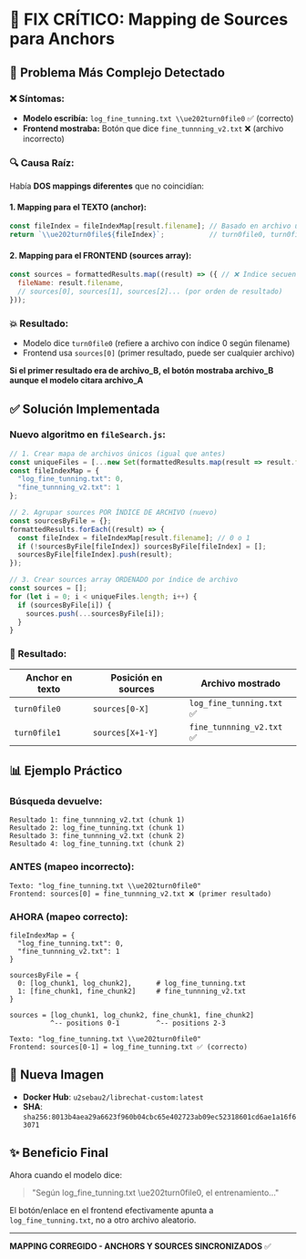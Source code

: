 # 🐛 FIX CRÍTICO: Mapping de Sources para Anchors

## 🚨 Problema Más Complejo Detectado

### ❌ Síntomas:
- **Modelo escribía:** `log_fine_tunning.txt \\ue202turn0file0` ✅ (correcto)
- **Frontend mostraba:** Botón que dice `fine_tunnning_v2.txt` ❌ (archivo incorrecto)

### 🔍 Causa Raíz:

Había **DOS mappings diferentes** que no coincidían:

#### 1. Mapping para el TEXTO (anchor):
```javascript
const fileIndex = fileIndexMap[result.filename]; // Basado en archivo único
return `\\ue202turn0file${fileIndex}`;           // turn0file0, turn0file1...
```

#### 2. Mapping para el FRONTEND (sources array):
```javascript
const sources = formattedResults.map((result) => ({ // ❌ Índice secuencial
  fileName: result.filename,
  // sources[0], sources[1], sources[2]... (por orden de resultado)
}));
```

### 💥 Resultado:
- Modelo dice `turn0file0` (refiere a archivo con índice 0 según filename)
- Frontend usa `sources[0]` (primer resultado, puede ser cualquier archivo)

**Si el primer resultado era de archivo_B, el botón mostraba archivo_B aunque el modelo citara archivo_A**

## ✅ Solución Implementada

### Nuevo algoritmo en `fileSearch.js`:

```javascript
// 1. Crear mapa de archivos únicos (igual que antes)
const uniqueFiles = [...new Set(formattedResults.map(result => result.filename))];
const fileIndexMap = {
  "log_fine_tunning.txt": 0,
  "fine_tunnning_v2.txt": 1
};

// 2. Agrupar sources POR ÍNDICE DE ARCHIVO (nuevo)
const sourcesByFile = {};
formattedResults.forEach((result) => {
  const fileIndex = fileIndexMap[result.filename]; // 0 o 1
  if (!sourcesByFile[fileIndex]) sourcesByFile[fileIndex] = [];
  sourcesByFile[fileIndex].push(result);
});

// 3. Crear sources array ORDENADO por índice de archivo
const sources = [];
for (let i = 0; i < uniqueFiles.length; i++) {
  if (sourcesByFile[i]) {
    sources.push(...sourcesByFile[i]);
  }
}
```

### 🎯 Resultado:

| Anchor en texto | Posición en sources | Archivo mostrado |
|----------------|-------------------|-----------------|
| `turn0file0` | `sources[0-X]` | `log_fine_tunning.txt` ✅ |
| `turn0file1` | `sources[X+1-Y]` | `fine_tunnning_v2.txt` ✅ |

## 📊 Ejemplo Práctico

### Búsqueda devuelve:
```
Resultado 1: fine_tunnning_v2.txt (chunk 1)
Resultado 2: log_fine_tunning.txt (chunk 1)  
Resultado 3: fine_tunnning_v2.txt (chunk 2)
Resultado 4: log_fine_tunning.txt (chunk 2)
```

### ANTES (mapeo incorrecto):
```
Texto: "log_fine_tunning.txt \\ue202turn0file0"
Frontend: sources[0] = fine_tunnning_v2.txt ❌ (primer resultado)
```

### AHORA (mapeo correcto):
```
fileIndexMap = {
  "log_fine_tunning.txt": 0,
  "fine_tunnning_v2.txt": 1  
}

sourcesByFile = {
  0: [log_chunk1, log_chunk2],      # log_fine_tunning.txt
  1: [fine_chunk1, fine_chunk2]     # fine_tunnning_v2.txt
}

sources = [log_chunk1, log_chunk2, fine_chunk1, fine_chunk2]
          ^-- positions 0-1         ^-- positions 2-3

Texto: "log_fine_tunning.txt \\ue202turn0file0" 
Frontend: sources[0-1] = log_fine_tunning.txt ✅ (correcto)
```

## 🚀 Nueva Imagen

- **Docker Hub**: `u2sebau2/librechat-custom:latest`
- **SHA**: `sha256:8013b4aea29a6623f960b04cbc65e402723ab09ec52318601cd6ae1a16f63071`

## ✨ Beneficio Final

Ahora cuando el modelo dice:
> "Según log_fine_tunning.txt \\ue202turn0file0, el entrenamiento..."

El botón/enlace en el frontend efectivamente apunta a `log_fine_tunning.txt`, no a otro archivo aleatorio.

---
**MAPPING CORREGIDO - ANCHORS Y SOURCES SINCRONIZADOS** ✅
